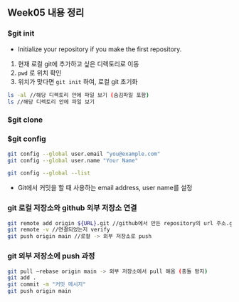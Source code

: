 
## Week05 내용 정리 

### $git init
- Initialize your repository if you make the first repository.

1. 현재 로컬 git에 추가하고 싶은 디렉토리로 이동 
2. `pwd`  로 위치 확인
3. 위치가 맞다면 `git init` 하여, 로컬 git 초기화

```bash
ls -al //해당 디렉토리 안에 파일 보기 (숨김파일 포함)
ls //해당 디렉토리 안에 파일 보기 
```

### $git clone

### $git config

```bash
git config --global user.email "you@example.com" 
git config --global user.name "Your Name"

git config --global --list 
```

- Git에서 커밋을 할 때 사용하는 email address, user name를 설정

### git 로컬 저장소와 github 외부 저장소 연결 
```bash
git remote add origin ${URL}.git //github에서 만든 repository의 url 주소.git으로 연결
git remote -v //연결되었는지 verify
git push origin main //로컬 -> 외부 저장소로 push
```

### git 외부 저장소에 push 과정
```bash
git pull –rebase origin main -> 외부 저장소에서 pull 해옴 (충돌 방지)
git add .
git commit -m "커밋 메시지"
git push origin main
```
